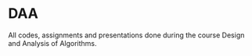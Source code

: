 # DAA
All codes, assignments and presentations done during the course Design and Analysis of Algorithms.
